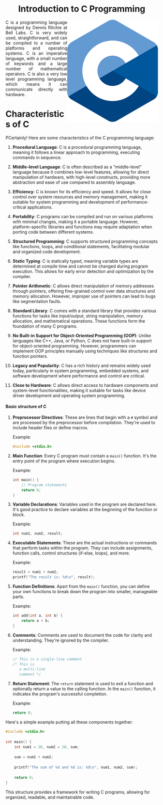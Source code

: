 <h1 align="center"> Introduction to C Programming</h1>

<p align="justify">
  <img src="C_Logo.png" alt="C Programming Language" width="300" align="right">
  C is a programming language designed by Dennis Ritchie at Bell Labs. C is very widely used, straightforward, and can be compiled to a number of platforms and operating systems. C is an imperative language, with a small number of keywords and a large number of mathematical operators. C is also a very low level programming language, which means it can communicate directly with hardware.</p>
<p>
  <h1><b>Characteristics of C</b></h1>
  PCertainly! Here are some characteristics of the C programming language:
  
  1. **Procedural Language**: C is a procedural programming language, meaning it follows a linear approach to programming, executing commands in sequence.
  
  2. **Middle-level Language**: C is often described as a "middle-level" language because it combines low-level features, allowing for direct manipulation of hardware, with high-level constructs, providing more abstraction and ease of use compared to assembly language.
  
  3. **Efficiency**: C is known for its efficiency and speed. It allows for close control over system resources and memory management, making it suitable for system programming and development of performance-critical applications.
  
  4. **Portability**: C programs can be compiled and run on various platforms with minimal changes, making it a portable language. However, platform-specific libraries and functions may require adaptation when porting code between different systems.
  
  5. **Structured Programming**: C supports structured programming concepts like functions, loops, and conditional statements, facilitating modular and organized code development.
  
  6. **Static Typing**: C is statically typed, meaning variable types are determined at compile time and cannot be changed during program execution. This allows for early error detection and optimization by the compiler.
  
  7. **Pointer Arithmetic**: C allows direct manipulation of memory addresses through pointers, offering fine-grained control over data structures and memory allocation. However, improper use of pointers can lead to bugs like segmentation faults.
  
  8. **Standard Library**: C comes with a standard library that provides various functions for tasks like input/output, string manipulation, memory allocation, and mathematical operations. These functions form the foundation of many C programs.
  
  9. **No Built-in Support for Object-Oriented Programming (OOP)**: Unlike languages like C++, Java, or Python, C does not have built-in support for object-oriented programming. However, programmers can implement OOP principles manually using techniques like structures and function pointers.
  
  10. **Legacy and Popularity**: C has a rich history and remains widely used today, particularly in system programming, embedded systems, and software development where performance and control are critical.
  
  11. **Close to Hardware**: C allows direct access to hardware components and system-level functionalities, making it suitable for tasks like device driver development and operating system programming.</p>

<p>
  <h4>Basic structure of C</h4>
  
  1. **Preprocessor Directives**: These are lines that begin with a `#` symbol and are processed by the preprocessor before compilation. They're used to include header files or define macros.
  
     Example:
     ```c
     #include <stdio.h>
     ```
  
  2. **Main Function**: Every C program must contain a `main()` function. It's the entry point of the program where execution begins.
  
     Example:
     ```c
     int main() {
         // Program statements
         return 0;
     }
     ```
  
  3. **Variable Declarations**: Variables used in the program are declared here. It's good practice to declare variables at the beginning of the function or block.
  
     Example:
     ```c
     int num1, num2, result;
     ```
  
  4. **Executable Statements**: These are the actual instructions or commands that perform tasks within the program. They can include assignments, function calls, control structures (if-else, loops), and more.
  
     Example:
     ```c
     result = num1 + num2;
     printf("The result is: %d\n", result);
     ```
  
  5. **Function Definitions**: Apart from the `main()` function, you can define your own functions to break down the program into smaller, manageable parts.
  
     Example:
     ```c
     int add(int a, int b) {
         return a + b;
     }
     ```
  
  6. **Comments**: Comments are used to document the code for clarity and understanding. They're ignored by the compiler.
  
     Example:
     ```c
     // This is a single-line comment
     /* This is
        a multi-line
        comment */
     ```
  
  7. **Return Statement**: The `return` statement is used to exit a function and optionally return a value to the calling function. In the `main()` function, it indicates the program's successful completion.
  
     Example:
     ```c
     return 0;
     ```
  
  Here's a simple example putting all these components together:
  
  ```c
  #include <stdio.h>
  
  int main() {
      int num1 = 10, num2 = 20, sum;
      
      sum = num1 + num2;
      
      printf("The sum of %d and %d is: %d\n", num1, num2, sum);
      
      return 0;
  }
  ```
  
  This structure provides a framework for writing C programs, allowing for organized, readable, and maintainable code.
</p>